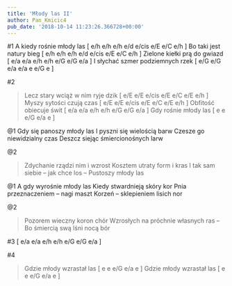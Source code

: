 ```yaml
---
title: 'Młody las II'
author: Pan_Kmicic4
pub_date: '2018-10-14 11:23:26.366728+00:00'
---
```


#1
A kiedy rośnie młody las [ e/h e/h e/h e/d e/cis e/E e/C e/h ]
Bo taki jest natury bieg [ e/h e/h e/h e/d e/cis e/E e/C e/h ]
Zielone kiełki prą do gwiazd [ e/a e/a e/h e/h e/G e/G e/a  ]
I słychać szmer podziemnych rzek [ e/G e/G e/a e/a e e/G e  ]

#2
>Lecz stary wciąż w nim ryje dzik [ e/E e/E e/cis e/E e/C e/E e/h ]
>Myszy sytości czują czas [ e/E e/E e/cis e/E e/C e/E e/h ]
>Obfitość obiecuje świt [ e/a e/a e/h e/h e/G e/G e/a ]
>Gdy rośnie młody las [ e e e/G e/a e ]

@1
Gdy się panoszy młody las
I pyszni się wielością barw
Czesze go niewidzialny czas
Deszcz siejąc śmiercionośnych larw

@2
>Zdychanie rządzi nim i wzrost
>Kosztem utraty form i kras
>I tak sam siebie – jak chce los –
>Pustoszy młody las

@1
A gdy wyrośnie młody las
Kiedy stwardnieją skóry kor
Pnia przeznaczeniem – nagi maszt
Korzeń – sklepieniem lisich nor

@2
>Pozorem wieczny koron chór
>Wzrosłych na próchnie własnych ras –
>Bo śmiercią swą lśni nocą bór 

#3
[ e/a e/a e/h e/h e/G e/G e/a ]

#4
>Gdzie młody wzrastał las [ e e e/G e/a e ]
>Gdzie młody wzrastał las [ e e e/G e/a e ]